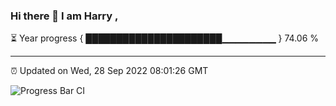 ### Hi there 👋 I am Harry , 

⏳ Year progress { ██████████████████████▁▁▁▁▁▁▁▁ } 74.06 %

---

⏰ Updated on Wed, 28 Sep 2022 08:01:26 GMT

![Progress Bar CI](https://github.com/duykhang68/duykhang68/workflows/Progress%20Bar%20CI/badge.svg)
